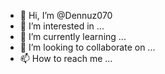 - 👋 Hi, I’m @Dennuz070
- 👀 I’m interested in ...
- 🌱 I’m currently learning ...
- 💞️ I’m looking to collaborate on ...
- 📫 How to reach me ...

<!---
Dennuz070/Dennuz070 is a ✨ special ✨ repository because its `README.md` (this file) appears on your GitHub profile.
You can click the Preview link to take a look at your changes.
--->
